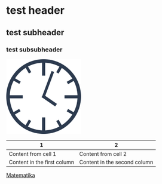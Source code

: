 # test header

## test subheader

### test subsubheader

![clock](images/clock.png)

1 | 2
------------ | -------------
Content from cell 1 | Content from cell 2
Content in the first column | Content in the second column

<script src="https://ajax.googleapis.com/ajax/libs/jquery/1.11.3/jquery.min.js"></script>

[Matematika](https://dberkis.github.io/test/matematika/ "Matematika")

